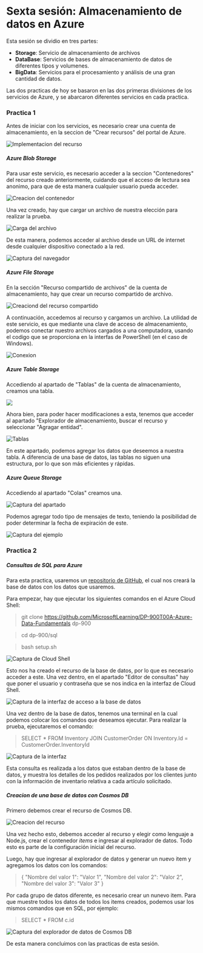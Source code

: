 # Sexta sesión: Almacenamiento de datos en Azure

Esta sesión se dividio en tres partes:
- **Storage**: Servicio de almacenamiento de archivos
- **DataBase**: Servicios de bases de almacenamiento de datos de diferentes tipos y volumenes.
- **BigData**: Servicios para el procesamiento y análisis de una gran cantidad de datos.

Las dos practicas de hoy se basaron en las dos primeras divisiones de los servicios de Azure, y se abarcaron diferentes servicios en cada practica.

### Practica 1

Antes de iniciar con los servicios, es necesario crear una cuenta de almacenamiento, en la seccion de "Crear recursos" del portal de Azure.

![Implementacion del recurso](1.000-ImplementacionDelRecurso.png)

##### Azure Blob Storage

Para usar este servicio, es necesario acceder a la seccion "Contenedores" del recurso creado anteriormente, cuidando que el acceso de lectura sea anonimo, para que de esta manera cualquier usuario pueda acceder.

![Creacion del contenedor](1.11-Contenedor.png)

Una vez creado, hay que cargar un archivo de nuestra elección para realizar la prueba.

![Carga del archivo](1.12-ArchivoEnContenedor.png)

De esta manera, podemos acceder al archivo desde un URL de internet desde cualquier dispositivo conectado a la red.

![Captura del navegador](1.13-ArchivoEnRed.png)

##### Azure File Storage

En la sección "Recurso compartido de archivos" de la cuenta de almacenamiento, hay que crear un recurso compartido de archivo.

![Creaciond del recurso compartido](1.21-CreacionRecurso.png)

A continuación, accedemos al recurso y cargamos un archivo. La utilidad de este servicio, es que mediante una clave de acceso de almacenamiento, podemos conectar nuestro archivos cargados a una computadora, usando el codigo que se proporciona en la interfas de PowerShell (en el caso de Windows).

![Conexion](1.22-ConexionArchivo.png)

##### Azure Table Storage

Accediendo al apartado de "Tablas" de la cuenta de almacenamiento, creamos una tabla.

![](1.31-Tables.png)

Ahora bien, para poder hacer modificaciones a esta, tenemos que acceder al apartado "Explorador de almacenamiento, buscar el recurso y seleccionar "Agragar entidad".

![Tablas](1.32-CreacionDeEntidad.png)

En este apartado, podemos agregar los datos que deseemos a nuestra tabla. A diferencia de una base de datos, las tablas no siguen una estructura, por lo que son más eficientes y rápidas.

##### Azure Queue Storage

Accediendo al apartado "Colas" creamos una.

![Captura del apartado](1.41-Colas.png)

Podemos agregar todo tipo de mensajes de texto, teniendo la posibilidad de poder determinar la fecha de expiración de este.

![Captura del ejemplo](1.42-Colas.png)

### Practica 2

##### Consultas de SQL para Azure

Para esta practica, usaremos un [repositorio de GitHub](https://github.com/MicrosoftLearning/DP-900T00A-Azure-Data-Fundamentals), el cual nos creará la base de datos con los datos que usaremos.

Para empezar, hay que ejecutar los siguientes comandos en el Azure Cloud Shell:

> git clone https://github.com/MicrosoftLearning/DP-900T00A-Azure-Data-Fundamentals dp-900

>cd dp-900/sql

>bash setup.sh

![Captura de Cloud Shell](2.11-CreacionEnPS.png)

Esto nos ha creado el recurso de la base de datos, por lo que es necesario acceder a este.
Una vez dentro, en el apartado "Editor de consultas" hay que poner el usuario y contraseña que se nos indica en la interfaz de Cloud Shell.

![Captura de la interfaz de acceso a la base de datos](2.12-AccessToDatabase.png)

Una vez dentro de la base de datos, tenemos una terminal en la cual podemos colocar los comandos que deseamos ejecutar. Para realizar la prueba, ejecutaremos el comando:

> SELECT * FROM Inventory 
JOIN CustomerOrder ON Inventory.Id = CustomerOrder.InventoryId

![Captura de la interfaz](2.13-ConsultaEnDB.png)

Esta consulta es realizada a los datos que estaban dentro de la base de datos, y muestra los detalles de los pedidos realizados por los clientes junto con la información de inventario relativa a cada artículo solicitado.

##### Creacion de una base de datos con Cosmos DB

Primero debemos crear el recurso de Cosmos DB.

![Creacion del recurso](2.21-CreacionDelRecurso.png)

Una vez hecho esto, debemos acceder al recurso y elegir como lenguaje a Node.js, crear el contenedor _items_ e ingresar al explorador de datos. Todo esto es parte de la configuración inicial del recurso.

Luego, hay que ingresar al explorador de datos y generar un nuevo item y agregamos los datos con los comandos:

> {
    "Nombre del valor 1": "Valor 1",
    "Nombre del valor 2": "Valor 2",
    "Nombre del valor 3": "Valor 3"
}

Por cada grupo de datos diferente, es necesario crear un nunevo item. Para que muestre todos los datos de todos los items creados, podemos usar los mismos comandos que en SQL, por ejemplo:

> SELECT * FROM c.id

![Captura del explorador de datos de Cosmos DB](2.22-AccesoCosmoDB.png)

De esta manera concluimos con las practicas de esta sesión.

